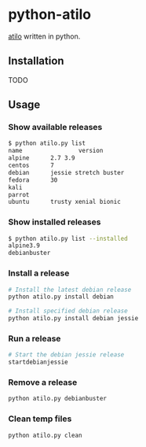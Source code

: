 # python-atilo

[atilo](https://github.com/YadominJinta/atilo) written in python.

## Installation

TODO

## Usage

### Show available releases
```bash
$ python atilo.py list
name                version                       
alpine      2.7 3.9                       
centos      7                             
debian      jessie stretch buster         
fedora      30                            
kali                                      
parrot                                    
ubuntu      trusty xenial bionic 
```

### Show installed releases

```bash
$ python atilo.py list --installed
alpine3.9
debianbuster
```

### Install a release

```bash
# Install the latest debian release
python atilo.py install debian

# Install specified debian release
python atilo.py install debian jessie
```

### Run a release

```bash
# Start the debian jessie release
startdebianjessie
```

### Remove a release

```bash
python atilo.py debianbuster
```

### Clean temp files

```bash
python atilo.py clean
```